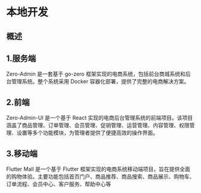 # 本地开发

## 概述
## 1.服务端
Zero-Admin 是一套基于 go-zero 框架实现的电商系统，包括前台商城系统和后台管理系统。整个系统采用 Docker 容器化部署，提供了完整的电商解决方案。

## 2.前端
Zero-Admin-UI 是一个基于 React 实现的电商后台管理系统的前端项目。该项目涵盖了商品管理、订单管理、会员管理、促销管理、运营管理、内容管理、权限管理、设置等多个功能模块，为管理者提供了便捷高效的操作界面。

## 3.移动端
Flutter Mall 是一个基于 Flutter 框架实现的电商系统移动端项目，旨在提供全面的购物体验。主要功能包括首页门户、商品推荐、商品搜索、商品展示、购物车、订单流程、会员中心、客户服务、帮助中心等




